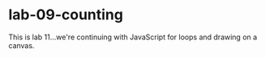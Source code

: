 # lab-09-counting
This is lab 11...we're continuing with JavaScript for loops and drawing on a canvas.